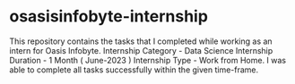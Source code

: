 # osasisinfobyte-internship
This repository contains the tasks that I completed while working as an intern for Oasis Infobyte.  Internship Category - Data Science Internship Duration - 1 Month ( June-2023 ) Internship Type - Work from Home. I was able to complete all tasks successfully within the given time-frame.
